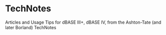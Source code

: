 # TechNotes

Articles and Usage Tips for dBASE III+, dBASE IV, from the Ashton-Tate (and later Borland) TechNotes
